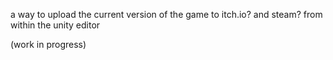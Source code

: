 a way to upload the current version of the game to itch.io? and steam?  from within the unity editor

(work in progress)
